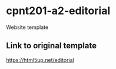 # cpnt201-a2-editorial
Website template

## Link to original template

https://html5up.net/editorial
